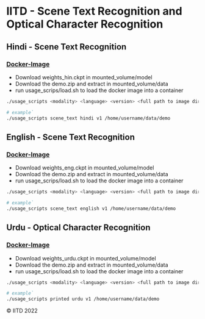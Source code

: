 # IITD - Scene Text Recognition and Optical Character Recognition
## Hindi - Scene Text Recognition 
### [Docker-Image](https://hub.docker.com/repository/docker/iitdnltm/str)
- Download weights_hin.ckpt in mounted_volume/model 
- Download the demo.zip and extract in mounted_volume/data
- run usage_scrips/load.sh to load the docker image into a container


```bash
./usage_scripts <modality> <language> <version> <full path to image dir>

# example`
./usage_scripts scene_text hindi v1 /home/username/data/demo
```

## English - Scene Text Recognition
### [Docker-Image](https://hub.docker.com/repository/docker/iitdnltm/str)
- Download weights_eng.ckpt in mounted_volume/model 
- Download the demo.zip and extract in mounted_volume/data
- run usage_scrips/load.sh to load the docker image into a container


```bash
./usage_scripts <modality> <language> <version> <full path to image dir>

# example`
./usage_scripts scene_text english v1 /home/username/data/demo
```


## Urdu - Optical Character Recognition
### [Docker-Image](https://hub.docker.com/repository/docker/iitdnltm/ocr)
- Download weights_urdu.ckpt in mounted_volume/model 
- Download the demo.zip and extract in mounted_volume/data
- run usage_scrips/load.sh to load the docker image into a container


```bash
./usage_scripts <modality> <language> <version> <full path to image dir>

# example`
./usage_scripts printed urdu v1 /home/username/data/demo
```


&copy; IITD 2022
